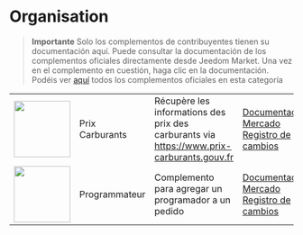 
# Organisation


>**Importante**
>Solo los complementos de contribuyentes tienen su documentación aquí. Puede consultar la documentación de los complementos oficiales directamente desde Jeedom Market. Una vez en el complemento en cuestión, haga clic en la documentación.
>Podéis ver [aquí](https://market.jeedom.com/index.php?v=d&p=market&type=plugin&categorie=organization) todos los complementos oficiales en esta categoría


| | | | |
|--- | --- | --- | ---|
|<img src="prixcarburants/prixcarburants_icon.png" class="pluginLogo" width="100" />|Prix Carburants|Récupère les informations des prix des carburants via https://www.prix-carburants.gouv.fr|[Documentación](https://floman321.github.io/prixcarburants/es_ES/)<br/>[Mercado](https://market.jeedom.com/index.php?v=d&p=market_display&id=3984)<br/>[Registro de cambios](https://floman321.github.io/prixcarburants/es_ES/changelog)|
|<img src="programmateur/programmateur_icon.png" class="pluginLogo" width="100" />|Programmateur|Complemento para agregar un programador a un pedido|[Documentación](https://caelion.github.io/jeedom-plugins-documentation/Programmateur/es_ES/)<br/>[Mercado](https://market.jeedom.com/index.php?v=d&p=market_display&id=3942)<br/>[Registro de cambios](https://caelion.github.io/jeedom-plugins-documentation/Programmateur/es_ES/changelog)|
